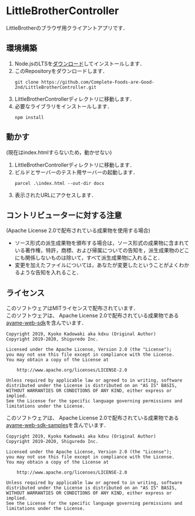 # LittleBrotherController
LittleBrotherのブラウザ用クライアントアプリです．

## 環境構築
1. Node.jsのLTSを[ダウンロード](https://nodejs.org/ja/)してインストールします．  
1. このRepositoryをダウンロードします．
    ```
    git clone https://github.com/Complete-Foods-are-Good-2nd/LittleBrotherController.git
    ```
1. LittleBrotherControllerディレクトリに移動します．  
1. 必要なライブラリをインストールします．
    ```
    npm install
    ```

## 動かす  
(現在はindex.htmlすらないため，動かせない)  
1. LittleBrotherControllerディレクトリに移動します．  
1. ビルドとサーバーのテスト用サーバーの起動します．  
    ```
    parcel .\index.html --out-dir docs
    ```
1. 表示されたURLにアクセスします．  

## コントリビューターに対する注意
(Apache License 2.0で配布されている成果物を使用する場合)  
- ソース形式の派生成果物を頒布する場合は，ソース形式の成果物に含まれている著作権，特許，商標、および帰属についての告知を，派生成果物のどこにも関係しないものは除いて，すべて派生成果物に入れること．
- 変更を加えたファイルについては，あなたが変更したということがよくわかるような告知を入れること．

## ライセンス
このソフトウェアはMITライセンスで配布されています．  
このソフトウェアは、 Apache License 2.0で配布されている成果物である[ayame-web-sdk](https://github.com/OpenAyame/ayame-web-sdk)を含んでいます．  
```
Copyright 2019, Kyoko Kadowaki aka kdxu (Original Author)
Copyright 2019-2020, Shiguredo Inc.

Licensed under the Apache License, Version 2.0 (the "License");
you may not use this file except in compliance with the License.
You may obtain a copy of the License at

    http://www.apache.org/licenses/LICENSE-2.0

Unless required by applicable law or agreed to in writing, software
distributed under the License is distributed on an "AS IS" BASIS,
WITHOUT WARRANTIES OR CONDITIONS OF ANY KIND, either express or implied.
See the License for the specific language governing permissions and
limitations under the License.
```
このソフトウェアは、 Apache License 2.0で配布されている成果物である[ayame-web-sdk-samples](https://github.com/OpenAyame/ayame-web-sdk-samples)を含んでいます． 
```
Copyright 2019, Kyoko Kadowaki aka kdxu (Original Author)
Copyright 2019-2020, Shiguredo Inc.

Licensed under the Apache License, Version 2.0 (the "License");
you may not use this file except in compliance with the License.
You may obtain a copy of the License at

    http://www.apache.org/licenses/LICENSE-2.0

Unless required by applicable law or agreed to in writing, software
distributed under the License is distributed on an "AS IS" BASIS,
WITHOUT WARRANTIES OR CONDITIONS OF ANY KIND, either express or implied.
See the License for the specific language governing permissions and
limitations under the License.
```
